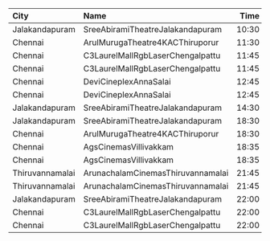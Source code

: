| City            | Name                              |  Time | Type        | Price | Capacity | Booked |
| :-------------- | :-------------------------------- | ----: | :---------- | ----: | -------: | -----: |
| Jalakandapuram  | SreeAbiramiTheatreJalakandapuram  | 10:30 | Balcony     |   50₹ |       40 |      0 |
| Chennai         | ArulMurugaTheatre4KACThiruporur   | 11:30 | FirstClass  |  100₹ |      502 |    126 |
| Chennai         | C3LaurelMallRgbLaserChengalpattu  | 11:45 | Platinum    |  150₹ |      224 |     24 |
| Chennai         | C3LaurelMallRgbLaserChengalpattu  | 11:45 | Silver      |  150₹ |       40 |      0 |
| Chennai         | DeviCineplexAnnaSalai             | 12:45 | Quartz      |  153₹ |      242 |    122 |
| Chennai         | DeviCineplexAnnaSalai             | 12:45 | Zircon      |   60₹ |       27 |     27 |
| Jalakandapuram  | SreeAbiramiTheatreJalakandapuram  | 14:30 | Balcony     |   50₹ |       40 |      0 |
| Jalakandapuram  | SreeAbiramiTheatreJalakandapuram  | 18:30 | Balcony     |   50₹ |       40 |      0 |
| Chennai         | ArulMurugaTheatre4KACThiruporur   | 18:30 | FirstClass  |  100₹ |      502 |    126 |
| Chennai         | AgsCinemasVillivakkam             | 18:35 | Pearl       |   60₹ |       10 |      0 |
| Chennai         | AgsCinemasVillivakkam             | 18:35 | Diamond     |  150₹ |       87 |      0 |
| Thiruvannamalai | ArunachalamCinemasThiruvannamalai | 21:45 | FirstClass  |   80₹ |       79 |     39 |
| Thiruvannamalai | ArunachalamCinemasThiruvannamalai | 21:45 | SecondClass |   80₹ |       12 |      6 |
| Jalakandapuram  | SreeAbiramiTheatreJalakandapuram  | 22:00 | Balcony     |   50₹ |       40 |      0 |
| Chennai         | C3LaurelMallRgbLaserChengalpattu  | 22:00 | Platinum    |  150₹ |      224 |     24 |
| Chennai         | C3LaurelMallRgbLaserChengalpattu  | 22:00 | Silver      |  150₹ |       40 |      0 |